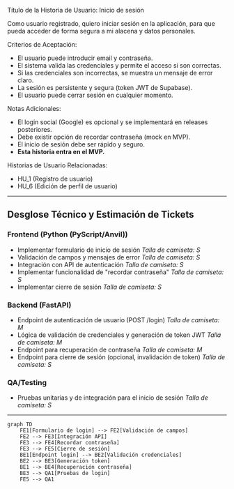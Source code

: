 Título de la Historia de Usuario:
Inicio de sesión

Como usuario registrado,
quiero iniciar sesión en la aplicación,
para que pueda acceder de forma segura a mi alacena y datos personales.

Criterios de Aceptación:
- El usuario puede introducir email y contraseña.
- El sistema valida las credenciales y permite el acceso si son correctas.
- Si las credenciales son incorrectas, se muestra un mensaje de error claro.
- La sesión es persistente y segura (token JWT de Supabase).
- El usuario puede cerrar sesión en cualquier momento.

Notas Adicionales:
- El login social (Google) es opcional y se implementará en releases posteriores.
- Debe existir opción de recordar contraseña (mock en MVP).
- El inicio de sesión debe ser rápido y seguro.
- **Esta historia entra en el MVP.**

Historias de Usuario Relacionadas:
- HU_1 (Registro de usuario)
- HU_6 (Edición de perfil de usuario)

---

## Desglose Técnico y Estimación de Tickets

### Frontend (Python (PyScript/Anvil))
- Implementar formulario de inicio de sesión
  _Talla de camiseta: S_
- Validación de campos y mensajes de error
  _Talla de camiseta: S_
- Integración con API de autenticación
  _Talla de camiseta: S_
- Implementar funcionalidad de "recordar contraseña"
  _Talla de camiseta: S_
- Implementar cierre de sesión
  _Talla de camiseta: S_

### Backend (FastAPI)
- Endpoint de autenticación de usuario (POST /login)
  _Talla de camiseta: M_
- Lógica de validación de credenciales y generación de token JWT
  _Talla de camiseta: M_
- Endpoint para recuperación de contraseña
  _Talla de camiseta: M_
- Endpoint para cierre de sesión (opcional, invalidación de token)
  _Talla de camiseta: S_

### QA/Testing
- Pruebas unitarias y de integración para el inicio de sesión
  _Talla de camiseta: S_

---

```mermaid
graph TD
    FE1[Formulario de login] --> FE2[Validación de campos]
    FE2 --> FE3[Integración API]
    FE3 --> FE4[Recordar contraseña]
    FE3 --> FE5[Cierre de sesión]
    BE1[Endpoint login] --> BE2[Validación credenciales]
    BE2 --> BE3[Generación token]
    BE1 --> BE4[Recuperación contraseña]
    BE3 --> QA1[Pruebas de login]
    FE5 --> QA1
